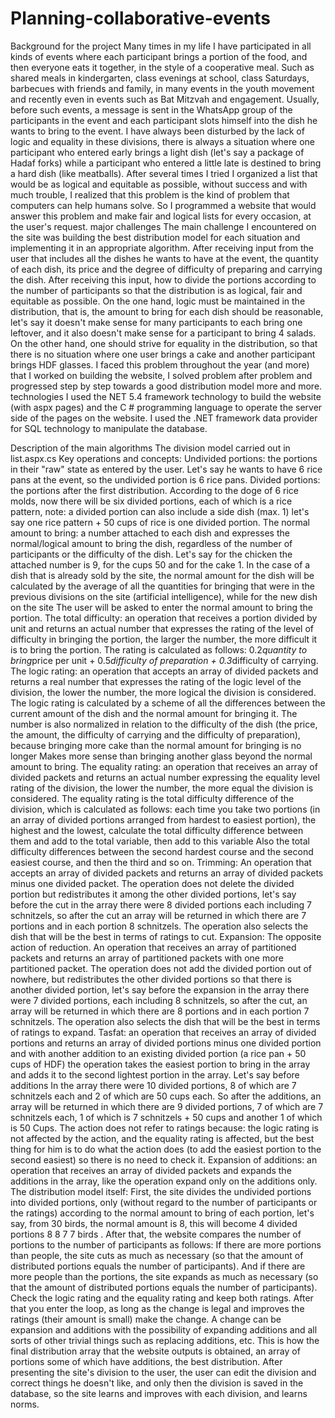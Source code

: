 # Planning-collaborative-events
Background for the project
Many times in my life I have participated in all kinds of events where each participant brings a portion of the food, and then everyone eats it together, in the style of a cooperative meal. Such as shared meals in kindergarten, class evenings at school, class Saturdays, barbecues with friends and family, in many events in the youth movement and recently even in events such as Bat Mitzvah and engagement. Usually, before such events, a message is sent in the WhatsApp group of the participants in the event and each participant slots himself into the dish he wants to bring to the event. I have always been disturbed by the lack of logic and equality in these divisions, there is always a situation where one participant who entered early brings a light dish (let's say a package of Hadaf forks) while a participant who entered a little late is destined to bring a hard dish (like meatballs). After several times I tried I organized a list that would be as logical and equitable as possible, without success and with much trouble, I realized that this problem is the kind of problem that computers can help humans solve. So I programmed a website that would answer this problem and make fair and logical lists for every occasion, at the user's request.
major challenges
The main challenge I encountered on the site was building the best distribution model for each situation and implementing it in an appropriate algorithm. After receiving input from the user that includes all the dishes he wants to have at the event, the quantity of each dish, its price and the degree of difficulty of preparing and carrying the dish. After receiving this input, how to divide the portions according to the number of participants so that the distribution is as logical, fair and equitable as possible. On the one hand, logic must be maintained in the distribution, that is, the amount to bring for each dish should be reasonable, let's say it doesn't make sense for many participants to each bring one leftover, and it also doesn't make sense for a participant to bring 4 salads. On the other hand, one should strive for equality in the distribution, so that there is no situation where one user brings a cake and another participant brings HDF glasses. I faced this problem throughout the year (and more) that I worked on building the website, I solved problem after problem and progressed step by step towards a good distribution model more and more.
technologies
I used the NET 5.4 framework technology to build the website (with aspx pages) and the C # programming language to operate the server side of the pages on the website.
I used the .NET framework data provider for SQL technology to manipulate the database.

Description of the main algorithms
The division model carried out in list.aspx.cs Key operations and concepts:
Undivided portions: the portions in their "raw" state as entered by the user. Let's say he wants to have 6 rice pans at the event, so the undivided portion is 6 rice pans.
Divided portions: the portions after the first distribution. According to the doge of 6 rice molds, now there will be six divided portions, each of which is a rice pattern, note: a divided portion can also include a side dish (max. 1) let's say one rice pattern + 50 cups of rice is one divided portion.
The normal amount to bring: a number attached to each dish and expresses the normal/logical amount to bring the dish, regardless of the number of participants or the difficulty of the dish. Let's say for the chicken the attached number is 9, for the cups 50 and for the cake 1. In the case of a dish that is already sold by the site, the normal amount for the dish will be calculated by the average of all the quantities for bringing that were in the previous divisions on the site (artificial intelligence), while for the new dish on the site The user will be asked to enter the normal amount to bring the portion.
The total difficulty: an operation that receives a portion divided by unit and returns an actual number that expresses the rating of the level of difficulty in bringing the portion, the larger the number, the more difficult it is to bring the portion. The rating is calculated as follows: 0.2*quantity to bring*price per unit + 0.5*difficulty of preparation + 0.3*difficulty of carrying.
The logic rating: an operation that accepts an array of divided packets and returns a real number that expresses the rating of the logic level of the division, the lower the number, the more logical the division is considered. The logic rating is calculated by a scheme of all the differences between the current amount of the dish and the normal amount for bringing it. The number is also normalized in relation to the difficulty of the dish (the price, the amount, the difficulty of carrying and the difficulty of preparation), because bringing more cake than the normal amount for bringing is no longer Makes more sense than bringing another glass beyond the normal amount to bring.
The equality rating: an operation that receives an array of divided packets and returns an actual number expressing the equality level rating of the division, the lower the number, the more equal the division is considered. The equality rating is the total difficulty difference of the division, which is calculated as follows: each time you take two portions (in an array of divided portions arranged from hardest to easiest portion), the highest and the lowest, calculate the total difficulty difference between them and add to the total variable, then add to this variable Also the total difficulty differences between the second hardest course and the second easiest course, and then the third and so on.
Trimming: An operation that accepts an array of divided packets and returns an array of divided packets minus one divided packet. The operation does not delete the divided portion but redistributes it among the other divided portions, let's say before the cut in the array there were 8 divided portions each including 7 schnitzels, so after the cut an array will be returned in which there are 7 portions and in each portion 8 schnitzels. The operation also selects the dish that will be the best in terms of ratings to cut.
Expansion: The opposite action of reduction. An operation that receives an array of partitioned packets and returns an array of partitioned packets with one more partitioned packet. The operation does not add the divided portion out of nowhere, but redistributes the other divided portions so that there is another divided portion, let's say before the expansion in the array there were 7 divided portions, each including 8 schnitzels, so after the cut, an array will be returned in which there are 8 portions and in each portion 7 schnitzels. The operation also selects the dish that will be the best in terms of ratings to expand.
Tasfat: an operation that receives an array of divided portions and returns an array of divided portions minus one divided portion and with another addition to an existing divided portion (a rice pan + 50 cups of HDF) the operation takes the easiest portion to bring in the array and adds it to the second lightest portion in the array. Let's say before additions In the array there were 10 divided portions, 8 of which are 7 schnitzels each and 2 of which are 50 cups each. So after the additions, an array will be returned in which there are 9 divided portions, 7 of which are 7 schnitzels each, 1 of which is 7 schnitzels + 50 cups and another 1 of which is 50 Cups. The action does not refer to ratings because: the logic rating is not affected by the action, and the equality rating is affected, but the best thing for him is to do what the action does (to add the easiest portion to the second easiest) so there is no need to check it.
Expansion of additions: an operation that receives an array of divided packets and expands the additions in the array, like the operation expand only on the additions only.
The distribution model itself:
First, the site divides the undivided portions into divided portions, only (without regard to the number of participants or the ratings) according to the normal amount to bring of each portion, let's say, from 30 birds, the normal amount is 8, this will become 4 divided portions 8 8 7 7 birds .
After that, the website compares the number of portions to the number of participants as follows:
If there are more portions than people, the site cuts as much as necessary (so that the amount of distributed portions equals the number of participants). And if there are more people than the portions, the site expands as much as necessary (so that the amount of distributed portions equals the number of participants).
Check the logic rating and the equality rating and keep both ratings.
After that you enter the loop, as long as the change is legal and improves the ratings (their amount is small) make the change. A change can be expansion and additions with the possibility of expanding additions and all sorts of other trivial things such as replacing additions, etc. This is how the final distribution array that the website outputs is obtained, an array of portions some of which have additions, the best distribution. After presenting the site's division to the user, the user can edit the division and correct things he doesn't like, and only then the division is saved in the database, so the site learns and improves with each division, and learns norms.
